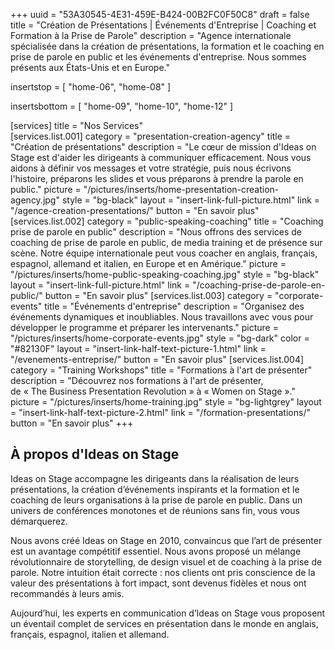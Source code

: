 +++
uuid		= "53A30545-4E31-459E-B424-00B2FC0F50C8"
draft 		= false
title 		= "Création de Présentations | Événements d'Entreprise | Coaching et Formation à la Prise de Parole"
description	= "Agence internationale spécialisée dans la création de présentations, la formation et le coaching en prise de parole en public et les événements d'entreprise. Nous sommes présents aux États-Unis et en Europe."

insertstop		= [
	"home-06",
	"home-08"
]

insertsbottom	= [
	"home-09",
	"home-10",
	"home-12"
]

[services]
	title	= "Nos Services"	
	[services.list.001]
		category	= "presentation-creation-agency"
		title		= "Création de présentations"
		description	= "Le cœur de mission d'Ideas on Stage est d'aider les dirigeants à communiquer efficacement. Nous vous aidons à définir vos messages et votre stratégie, puis nous écrivons l'histoire, préparons les slides et vous préparons à prendre la parole en public."
		picture		= "/pictures/inserts/home-presentation-creation-agency.jpg"
		style		= "bg-black"
		layout		= "insert-link-full-picture.html"
		link		= "/agence-creation-presentations/"
		button		= "En savoir plus"
	[services.list.002]
		category	= "public-speaking-coaching"
		title		= "Coaching prise de parole en public"
		description	= "Nous offrons des services de coaching de prise de parole en public, de media training et de présence sur scène. Notre équipe internationale peut vous coacher en anglais, français, espagnol, allemand et italien, en Europe et en Amérique."
		picture		= "/pictures/inserts/home-public-speaking-coaching.jpg"
		style		= "bg-black"
		layout		= "insert-link-full-picture.html"
		link		= "/coaching-prise-de-parole-en-public/"
		button		= "En savoir plus"
	[services.list.003]
		category	= "corporate-events"
		title		= "Événements d'entreprise"
		description	= "Organisez des événements dynamiques et inoubliables. Nous travaillons avec vous pour développer le programme et préparer les intervenants."
		picture		= "/pictures/inserts/home-corporate-events.jpg"
		style		= "bg-dark"
		color		= "#82130F"
		layout		= "insert-link-half-text-picture-1.html"
		link		= "/evenements-entreprise/"
		button		= "En savoir plus"
	[services.list.004]
		category	= "Training Workshops"
		title		= "Formations à l'art de présenter"
		description	= "Découvrez nos formations à l'art de présenter, de&nbsp;«&nbsp;The&nbsp;Business&nbsp;Presentation&nbsp;Revolution&nbsp;» à&nbsp;«&nbsp;Women&nbsp;on&nbsp;Stage&nbsp;»."
		picture		= "/pictures/inserts/home-training.jpg"
		style		= "bg-lightgrey"
		layout		= "insert-link-half-text-picture-2.html"
		link		= "/formation-presentations/"
		button		= "En savoir plus"
+++

## À propos d'Ideas on Stage

Ideas on Stage accompagne les dirigeants dans la réalisation de leurs présentations, la création d’événements inspirants et la formation et le coaching de leurs organisations à la prise de parole en public. Dans un univers de conférences monotones et de réunions sans fin, vous vous démarquerez.

Nous avons créé Ideas on Stage en 2010, convaincus que l’art de présenter est un avantage compétitif essentiel. Nous avons proposé un mélange révolutionnaire de storytelling, de design visuel et de coaching à la prise de parole. Notre intuition était correcte : nos clients ont pris conscience de la valeur des présentations à fort impact, sont devenus fidèles et nous ont recommandés à leurs amis.

Aujourd’hui, les experts en communication d’Ideas on Stage vous proposent un éventail complet de services en présentation dans le monde en anglais, français, espagnol, italien et allemand.